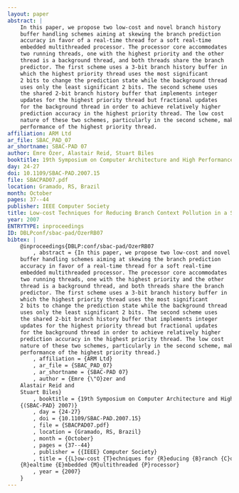 ```yaml
---
layout: paper
abstract: |
    In this paper, we propose two low-cost and novel branch history
    buffer handling schemes aiming at skewing the branch prediction
    accuracy in favor of a real-time thread for a soft real-time
    embedded multithreaded processor. The processor core accommodates
    two running threads, one with the highest priority and the other
    thread is a background thread, and both threads share the branch
    predictor. The first scheme uses a 3-bit branch history buffer in
    which the highest priority thread uses the most significant
    2 bits to change the prediction state while the background thread
    uses only the least significant 2 bits. The second scheme uses
    the shared 2-bit branch history buffer that implements integer
    updates for the highest priority thread but fractional updates
    for the background thread in order to achieve relatively higher
    prediction accuracy in the highest priority thread. The low cost
    nature of these two schemes, particularly in the second scheme, makes them attractive with moderate improvement in the
    performance of the highest priority thread.
affiliation: ARM Ltd
ar_file: SBAC_PAD_07
ar_shortname: SBAC-PAD 07
author: Emre Özer, Alastair Reid, Stuart Biles
booktitle: 19th Symposium on Computer Architecture and High Performance Computing (SBAC-PAD 2007)
day: 24-27
doi: 10.1109/SBAC-PAD.2007.15
file: SBACPAD07.pdf
location: Gramado, RS, Brazil
month: October
pages: 37--44
publisher: IEEE Computer Society
title: Low-cost Techniques for Reducing Branch Context Pollution in a Soft Realtime Embedded Multithreaded Processor
year: 2007
ENTRYTYPE: inproceedings
ID: DBLPconf/sbac-pad/OzerRB07
bibtex: |
    @inproceedings{DBLP:conf/sbac-pad/OzerRB07
        , abstract = {In this paper, we propose two low-cost and novel branch history
    buffer handling schemes aiming at skewing the branch prediction
    accuracy in favor of a real-time thread for a soft real-time
    embedded multithreaded processor. The processor core accommodates
    two running threads, one with the highest priority and the other
    thread is a background thread, and both threads share the branch
    predictor. The first scheme uses a 3-bit branch history buffer in
    which the highest priority thread uses the most significant
    2 bits to change the prediction state while the background thread
    uses only the least significant 2 bits. The second scheme uses
    the shared 2-bit branch history buffer that implements integer
    updates for the highest priority thread but fractional updates
    for the background thread in order to achieve relatively higher
    prediction accuracy in the highest priority thread. The low cost
    nature of these two schemes, particularly in the second scheme, makes them attractive with moderate improvement in the
    performance of the highest priority thread.}
        , affiliation = {ARM Ltd}
        , ar_file = {SBAC_PAD_07}
        , ar_shortname = {SBAC-PAD 07}
        , author = {Emre {\"O}zer and
    Alastair Reid and
    Stuart Biles}
        , booktitle = {19th Symposium on Computer Architecture and High Performance Computing
    {(SBAC-PAD} 2007)}
        , day = {24-27}
        , doi = {10.1109/SBAC-PAD.2007.15}
        , file = {SBACPAD07.pdf}
        , location = {Gramado, RS, Brazil}
        , month = {October}
        , pages = {37--44}
        , publisher = {{IEEE} Computer Society}
        , title = {{L}ow-cost {T}echniques for {R}educing {B}ranch {C}ontext {P}ollution in a {S}oft
    {R}ealtime {E}mbedded {M}ultithreaded {P}rocessor}
        , year = {2007}
    }
---
```

